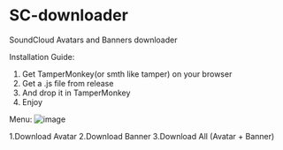 # SC-downloader
SoundCloud Avatars and Banners downloader


Installation Guide:

1. Get TamperMonkey(or smth like tamper) on your browser
2. Get a .js file from release
3. And drop it in TamperMonkey
4. Enjoy


Menu:
![image](https://github.com/user-attachments/assets/f5d4753b-c895-4d4c-82e8-e845ba3a0b8f)


1.Download Avatar
2.Download Banner
3.Download All (Avatar + Banner)
